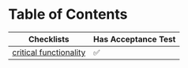 # Table of Contents

| Checklists                                         | Has Acceptance Test|
| ---------------------------------------------------|-------------------|
| [critical functionality](critical-functionality.md)|       ✅            |
